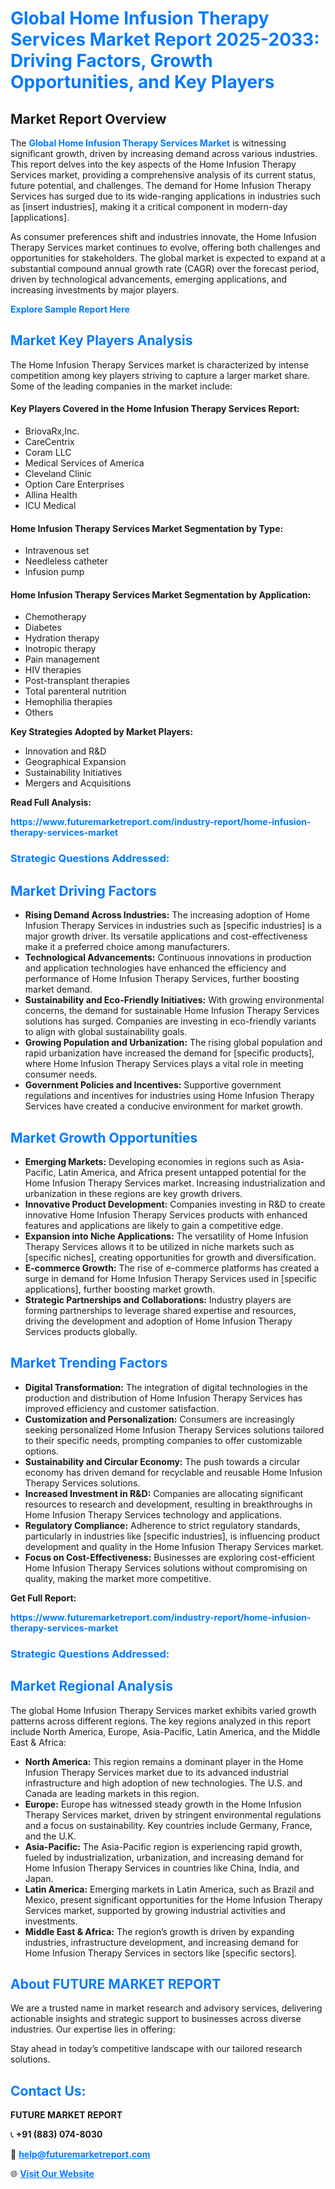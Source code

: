 <h1 style="color: #007BFF;">Global Home Infusion Therapy Services Market Report 2025-2033: Driving Factors, Growth Opportunities, and Key Players</h1>

<section id="overview">
<h2>Market Report Overview</h2>
<p>The <a href="https://www.futuremarketreport.com/industry-report/home-infusion-therapy-services-market" style="color: #007BFF; text-decoration: none;"><strong>Global Home Infusion Therapy Services Market</strong></a> is witnessing significant growth, driven by increasing demand across various industries. This report delves into the key aspects of the Home Infusion Therapy Services market, providing a comprehensive analysis of its current status, future potential, and challenges. The demand for Home Infusion Therapy Services has surged due to its wide-ranging applications in industries such as [insert industries], making it a critical component in modern-day [applications].</p>
<p>As consumer preferences shift and industries innovate, the Home Infusion Therapy Services market continues to evolve, offering both challenges and opportunities for stakeholders. The global market is expected to expand at a substantial compound annual growth rate (CAGR) over the forecast period, driven by technological advancements, emerging applications, and increasing investments by major players.</p>
</section>

<section id="overview">
<p><a href="https://www.futuremarketreport.com/request-sample/reportId=108557" style="color: #007BFF; text-decoration: none;"><strong>Explore Sample Report Here</strong></a></p>
</section>

<section id="key-players">
<h2 style="color: #007BFF;">Market Key Players Analysis</h2>
<p>The Home Infusion Therapy Services market is characterized by intense competition among key players striving to capture a larger market share. Some of the leading companies in the market include:</p>
<h4>Key Players Covered in the Home Infusion Therapy Services Report:</h4>
<ul><li>BriovaRx,Inc.</li><li>CareCentrix</li><li>Coram LLC</li><li>Medical Services of America</li><li>Cleveland Clinic</li><li>Option Care Enterprises</li><li>Allina Health</li><li>ICU Medical</li></ul>
<h4>Home Infusion Therapy Services Market Segmentation by Type:</h4>
<ul><li>Intravenous set</li><li>Needleless catheter</li><li>Infusion pump</li></ul>

<h4>Home Infusion Therapy Services Market Segmentation by Application:</h4>
<ul><li>Chemotherapy</li><li>Diabetes</li><li>Hydration therapy</li><li>Inotropic therapy</li><li>Pain management</li><li>HIV therapies</li><li>Post-transplant therapies</li><li>Total parenteral nutrition</li><li>Hemophilia therapies</li><li>Others</li></ul>
<p><strong>Key Strategies Adopted by Market Players:</strong></p>
<ul>
<li>Innovation and R&D</li>
<li>Geographical Expansion</li>
<li>Sustainability Initiatives</li>
<li>Mergers and Acquisitions</li>
</ul>
</section>

<section>
<p><strong>Read Full Analysis: </strong></p><a href="https://www.futuremarketreport.com/industry-report/home-infusion-therapy-services-market" style="color: #007BFF; text-decoration: none;"><strong>https://www.futuremarketreport.com/industry-report/home-infusion-therapy-services-market</strong></a>
<h3 style="color: #007BFF;">Strategic Questions Addressed:</h3>
</section>

<section id="driving-factors">
<h2 style="color: #007BFF;">Market Driving Factors</h2>
<ul>
<li><strong>Rising Demand Across Industries:</strong> The increasing adoption of Home Infusion Therapy Services in industries such as [specific industries] is a major growth driver. Its versatile applications and cost-effectiveness make it a preferred choice among manufacturers.</li>
<li><strong>Technological Advancements:</strong> Continuous innovations in production and application technologies have enhanced the efficiency and performance of Home Infusion Therapy Services, further boosting market demand.</li>
<li><strong>Sustainability and Eco-Friendly Initiatives:</strong> With growing environmental concerns, the demand for sustainable Home Infusion Therapy Services solutions has surged. Companies are investing in eco-friendly variants to align with global sustainability goals.</li>
<li><strong>Growing Population and Urbanization:</strong> The rising global population and rapid urbanization have increased the demand for [specific products], where Home Infusion Therapy Services plays a vital role in meeting consumer needs.</li>
<li><strong>Government Policies and Incentives:</strong> Supportive government regulations and incentives for industries using Home Infusion Therapy Services have created a conducive environment for market growth.</li>
</ul>
</section>

<section id="growth-opportunities">
<h2 style="color: #007BFF;">Market Growth Opportunities</h2>
<ul>
<li><strong>Emerging Markets:</strong> Developing economies in regions such as Asia-Pacific, Latin America, and Africa present untapped potential for the Home Infusion Therapy Services market. Increasing industrialization and urbanization in these regions are key growth drivers.</li>
<li><strong>Innovative Product Development:</strong> Companies investing in R&D to create innovative Home Infusion Therapy Services products with enhanced features and applications are likely to gain a competitive edge.</li>
<li><strong>Expansion into Niche Applications:</strong> The versatility of Home Infusion Therapy Services allows it to be utilized in niche markets such as [specific niches], creating opportunities for growth and diversification.</li>
<li><strong>E-commerce Growth:</strong> The rise of e-commerce platforms has created a surge in demand for Home Infusion Therapy Services used in [specific applications], further boosting market growth.</li>
<li><strong>Strategic Partnerships and Collaborations:</strong> Industry players are forming partnerships to leverage shared expertise and resources, driving the development and adoption of Home Infusion Therapy Services products globally.</li>
</ul>
</section>

<section id="trending-factors">
<h2 style="color: #007BFF;">Market Trending Factors</h2>
<ul>
<li><strong>Digital Transformation:</strong> The integration of digital technologies in the production and distribution of Home Infusion Therapy Services has improved efficiency and customer satisfaction.</li>
<li><strong>Customization and Personalization:</strong> Consumers are increasingly seeking personalized Home Infusion Therapy Services solutions tailored to their specific needs, prompting companies to offer customizable options.</li>
<li><strong>Sustainability and Circular Economy:</strong> The push towards a circular economy has driven demand for recyclable and reusable Home Infusion Therapy Services solutions.</li>
<li><strong>Increased Investment in R&D:</strong> Companies are allocating significant resources to research and development, resulting in breakthroughs in Home Infusion Therapy Services technology and applications.</li>
<li><strong>Regulatory Compliance:</strong> Adherence to strict regulatory standards, particularly in industries like [specific industries], is influencing product development and quality in the Home Infusion Therapy Services market.</li>
<li><strong>Focus on Cost-Effectiveness:</strong> Businesses are exploring cost-efficient Home Infusion Therapy Services solutions without compromising on quality, making the market more competitive.</li>
</ul>
</section>

<section>
<p><strong>Get Full Report: </strong></p><a href="https://www.futuremarketreport.com/industry-report/home-infusion-therapy-services-market" style="color: #007BFF; text-decoration: none;"><strong>https://www.futuremarketreport.com/industry-report/home-infusion-therapy-services-market</strong></a>
<h3 style="color: #007BFF;">Strategic Questions Addressed:</h3>
</section>


<section id="regional-analysis">
<h2 style="color: #007BFF;">Market Regional Analysis</h2>
<p>The global Home Infusion Therapy Services market exhibits varied growth patterns across different regions. The key regions analyzed in this report include North America, Europe, Asia-Pacific, Latin America, and the Middle East & Africa:</p>
<ul>
<li><strong>North America:</strong> This region remains a dominant player in the Home Infusion Therapy Services market due to its advanced industrial infrastructure and high adoption of new technologies. The U.S. and Canada are leading markets in this region.</li>
<li><strong>Europe:</strong> Europe has witnessed steady growth in the Home Infusion Therapy Services market, driven by stringent environmental regulations and a focus on sustainability. Key countries include Germany, France, and the U.K.</li>
<li><strong>Asia-Pacific:</strong> The Asia-Pacific region is experiencing rapid growth, fueled by industrialization, urbanization, and increasing demand for Home Infusion Therapy Services in countries like China, India, and Japan.</li>
<li><strong>Latin America:</strong> Emerging markets in Latin America, such as Brazil and Mexico, present significant opportunities for the Home Infusion Therapy Services market, supported by growing industrial activities and investments.</li>
<li><strong>Middle East & Africa:</strong> The region’s growth is driven by expanding industries, infrastructure development, and increasing demand for Home Infusion Therapy Services in sectors like [specific sectors].</li>
</ul>
</section>

<footer>
<h2 style="color: #007BFF;">About FUTURE MARKET REPORT</h2>
<p>We are a trusted name in market research and advisory services, delivering actionable insights and strategic support to businesses across diverse industries. Our expertise lies in offering:</p>

<p>Stay ahead in today’s competitive landscape with our tailored research solutions.</p>

<h2 style="color: #007BFF;">Contact Us:</h2>
<p><strong>FUTURE MARKET REPORT</strong></p>
<p>📞 <strong>+91 (883) 074-8030</strong></p>
<p>📧 <strong><a href="mailto:help@futuremarketreport.com" style="color: #007BFF;">help@futuremarketreport.com</a></strong></p>
<p>🌐 <strong><a href="https://www.futuremarketreport.com/" style="color: #007BFF;">Visit Our Website</a></strong></p>
</footer>